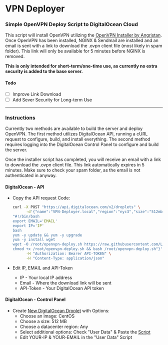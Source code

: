 # VPN Deployer
### Simple OpenVPN Deploy Script to DigitalOcean Cloud

This script will install OpenVPN utilizing the [OpenVPN Installer by Angristan](https://github.com/Angristan/OpenVPN-install).
Once OpenVPN has been installed, NGINX & Sendmail are installed and an email is sent with a link to download the .ovpn client file (most likely in spam folder). This link will only be available for 5 minutes before NGINX is removed.

**This is only intended for short-term/one-time use, as currently no extra security is added to the base server.**

#### Todo
- [ ] Improve Link Download
- [ ] Add Sever Security for Long-term Use

----

###  Instructions

Currently two methods are available to build the server and deploy OpenVPN. The first method utilizes DigitalOcean API, running a cURL request to configure, build, and install everything. The second method requires logging into the DigitalOcean Control Panel to configure and build the server.

Once the installer script has completed, you will receive an email with a link to download the .ovpn client file. This link automatically expires in 5 minutes. Make sure to check your spam folder, as the email is not authenticated in anyway.

#### DigitalOcean - API

* Copy the API request Code:

  ```bash
  curl -X POST "https://api.digitalocean.com/v2/droplets" \
        -d'{"name":"VPN-Deployer.local","region":"nyc3","size":"512mb","image":"centos-7-x64","user_data":
  "#!/bin/bash
  export EMAIL='EMAIL'
  export IP='IP'
  bash
  yum -y update && yum -y upgrade
  yum -y install wget
  wget -O /root/openvpn-deploy.sh https://raw.githubusercontent.com/LopezNathan/VPN-Deployer/master/OpenVPN-Deploy.sh
  chmod +x /root/openvpn-deploy.sh && bash /root/openvpn-deploy.sh"}' \
        -H "Authorization: Bearer API-TOKEN" \
        -H "Content-Type: application/json"
  ```

* Edit IP, EMAIL and API-Token
  * IP - Your local IP address
  * Email - Where the download link will be sent
  * API-Token - Your DigitalOcean API token

#### DigitalOcean - Control Panel

* Create [New DigitalOcean Droplet](https://cloud.digitalocean.com/droplets/new) with Options:
  * Choose an image: CentOS
  * Choose a size: 512 MB
  * Choose a datacenter region: Any
  * Select additional options: Check "User Data" & Paste the [Script](https://raw.githubusercontent.com/LopezNathan/VPN-Deployer/master/OpenVPN-Deploy.sh)
  * Edit YOUR-IP & YOUR-EMAIL in the "User Data" Script

